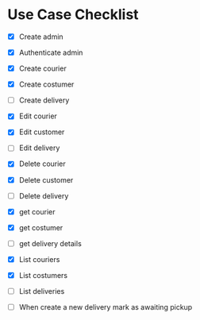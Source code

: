 # Use Case Checklist

- [x] Create admin
- [x] Authenticate admin

- [x] Create courier
- [x] Create costumer
- [ ] Create delivery

- [x] Edit courier
- [x] Edit customer
- [ ] Edit delivery

- [x] Delete courier
- [x] Delete customer
- [ ] Delete delivery

- [x] get courier
- [x] get costumer
- [ ] get delivery details

- [x] List couriers
- [x] List costumers
- [ ] List deliveries

- [ ] When create a new delivery mark as awaiting pickup
